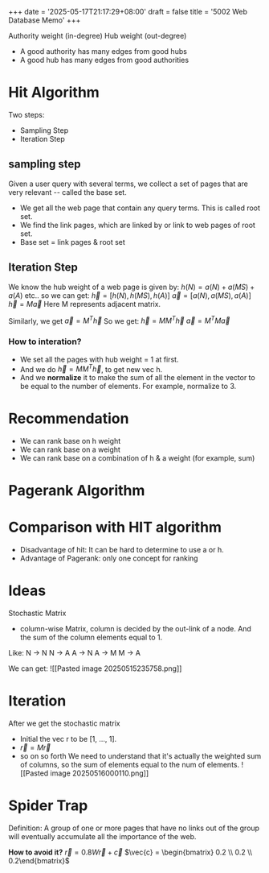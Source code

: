 +++
date = '2025-05-17T21:17:29+08:00'
draft = false 
title = '5002 Web Database Memo'
+++

Authority weight (in-degree)
Hub weight (out-degree)

- A good authority has many edges from good hubs
- A good hub has many edges from good authorities

# Hit Algorithm
Two steps:
- Sampling Step
- Iteration Step


## sampling step
Given a user query with several terms, we collect a set of pages that are very relevant -- called the base set.

- We get all the web page that contain any query terms. This is called root set.
- We find the link pages, which are linked by or link to web pages of root set.
- Base set = link pages & root set

## Iteration Step
We know the hub weight of a web page is given by:
$h(N) = a(N) + a(MS) + a(A)$
etc..
so we can get:
$\vec{h} = [{h(N), h(MS), h(A)}]$
$\vec{a} = [{a(N), a(MS), a(A)}]$
$\vec{h} = M\vec{a}$
Here M represents adjacent matrix.

Similarly, we get 
$\vec{a} = M^T\vec{h}$
So we get:
$\vec{h} = MM^T\vec{h}$
$\vec{a} = M^TM\vec{a}$


### How to interation?
- We set all the pages with hub weight = 1 at first.
- And we do  $\vec{h} = MM^T\vec{h}$, to get new vec h.
- And we **normalize** it to make the sum of all the element in the vector to be equal to the number of elements.  For example, normalize to 3.



# Recommendation
- We can rank base on h weight
- We can rank base on a weight
- We can rank base on a combination of h & a weight (for example, sum)


# Pagerank Algorithm
# Comparison with HIT algorithm
- Disadvantage of hit: It can be hard to determine to use a or h.
- Advantage of Pagerank: only one concept for ranking

# Ideas
Stochastic Matrix
- column-wise Matrix, column is decided by the out-link of a node. And the sum of the column elements equal to 1.

Like: 
N -> N
N -> A 
A -> N 
A -> M
M -> A

We can get:
![[Pasted image 20250515235758.png]]

# Iteration
After we get the stochastic matrix
- Initial the vec r to be [1, ..., 1].
- $\vec{r} = M \vec{r}$
- so on so forth
We need to understand that it's actually the weighted sum of columns, so the sum of elements equal to the num of elements.
![[Pasted image 20250516000110.png]]


# Spider Trap
Definition: A group of one or more pages that have no links out of the group will eventually accumulate all the importance of the web.

**How to avoid it?**
$\vec{r} = 0.8W\vec{r} + \vec{c}$
$\vec{c} = \begin{bmatrix} 0.2 \\ 0.2 \\ 0.2\end{bmatrix}$
